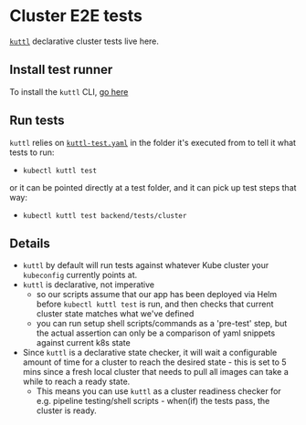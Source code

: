# Cluster E2E tests

[`kuttl`](https://kuttl.dev/) declarative cluster tests live here.

## Install test runner

To install the `kuttl` CLI, [go here](https://kuttl.dev/docs/cli.html)

## Run tests

`kuttl` relies on [`kuttl-test.yaml`](./kuttl-test.yaml) in the folder it's executed from to tell it what tests to run:

- `kubectl kuttl test`

or it can be pointed directly at a test folder, and it can pick up test steps that way:

- `kubectl kuttl test backend/tests/cluster`

## Details

- `kuttl` by default will run tests against whatever Kube cluster your `kubeconfig` currently points at.
- `kuttl` is declarative, not imperative
  - so our scripts assume that our app has been deployed via Helm before `kubectl kuttl test` is run, and then checks that current cluster state matches what we've defined
  - you can run setup shell scripts/commands as a 'pre-test' step, but the actual assertion can only be a comparison of yaml snippets against current k8s state
- Since `kuttl` is a declarative state checker, it will wait a configurable amount of time for a cluster to reach the desired state - this is set to 5 mins since a fresh local cluster that needs to pull all images can take a while to reach a ready state.
  - This means you can use `kuttl` as a cluster readiness checker for e.g. pipeline testing/shell scripts - when(if) the tests pass, the cluster is ready.
